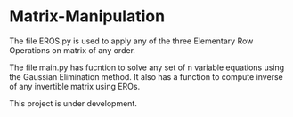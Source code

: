# Matrix-Manipulation
 
The file EROS.py is used to apply any of the three Elementary Row Operations on matrix of any order.

The file main.py has fucntion to solve any set of n variable equations using the Gaussian Elimination method. It also has a function to compute inverse of any invertible matrix using EROs.



This project is under development.
